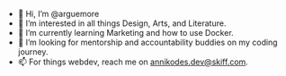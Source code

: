 - 👋 Hi, I’m @arguemore
- 👀 I’m interested in all things Design, Arts, and Literature.
- 🌱 I’m currently learning Marketing and how to use Docker.
- 💞️ I’m looking for mentorship and accountability buddies on my coding journey.
- 📫 For things webdev, reach me on annikodes.dev@skiff.com.
<!---
annikorp/annikorp is a ✨ special ✨ repository because its `README.md` (this file) appears on your GitHub profile.
You can click the Preview link to take a look at your changes.
--->
